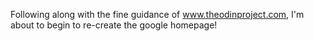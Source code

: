 Following along with the fine guidance of www.theodinproject.com, I'm about to begin to re-create the google homepage!
